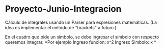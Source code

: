 # Proyecto-Junio-Integracion

Cálculo de integrales usando un Parser para expresiones matemáticas. (La idea es implementar el método de "brackets" a futuro.)

En el cuadro que pide un símbolo, se debe ingresar el símbolo con respecto queremos integrar. 
*Por ejemplo 
Ingreso funcion: x^2
Ingreso Simbolo: x
*
